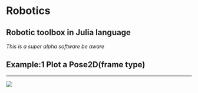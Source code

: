 # Robotics
Robotic toolbox in Julia language
---------------------------------
*This is a super alpha software be aware*

## Example:1 Plot a Pose2D(frame type)

--------------------------------

<img src="https://github.com/elsuizo/Robotics/blob/master/Images/frames_50.png" align="middle"  />
